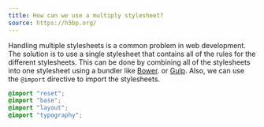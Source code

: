 ```yaml
---
title: How can we use a multiply stylesheet?
source: https://h5bp.org/
---
```


Handling multiple stylesheets is a common problem in web development. The solution is to use a single stylesheet that contains all of the rules for the different stylesheets. This can be done by combining all of the stylesheets into one stylesheet using a bundler like [Bower](http://bower.io/). or [Gulp](http://gulpjs.com/). Also, we can use the `@import` directive to import the stylesheets.

```css
@import "reset";
@import "base";
@import "layout";
@import "typography";
```
